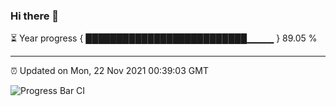 ### Hi there 👋

⏳ Year progress { ██████████████████████████▁▁▁▁ } 89.05 %

---

⏰ Updated on Mon, 22 Nov 2021 00:39:03 GMT

![Progress Bar CI](https://github.com/liununu/liununu/workflows/Progress%20Bar%20CI/badge.svg)
